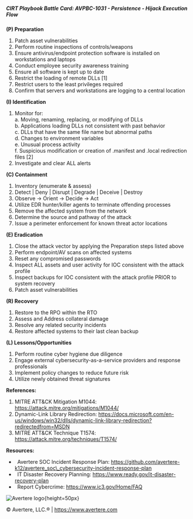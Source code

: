 ##### CIRT Playbook Battle Card: **AVPBC-1031 - Persistence - Hijack Execution Flow**

**(P) Preparation**

1.  Patch asset vulnerabilities
2.  Perform routine inspections of controls/weapons
3.  Ensure antivirus/endpoint protection software is installed on workstations and laptops
4.  Conduct employee security awareness training
5.  Ensure all software is kept up to date
6.  Restrict the loading of remote DLLs \[1\]
7.  Restrict users to the least privileges required
8.  Confirm that servers and workstations are logging to a central location

**(I) Identification**

1.  Monitor for:  
    a. Moving, renaming, replacing, or modifying of DLLs  
    b. Applications loading DLLs not consistent with past behavior  
    c. DLLs that have the same file name but abnormal paths  
    d. Changes to environment variables  
    e. Unusual process activity  
    f. Suspicious modification or creation of .manifest and .local redirection files \[2\]
2.  Investigate and clear ALL alerts

**(C) Containment**

1.  Inventory (enumerate & assess)
2.  Detect | Deny | Disrupt | Degrade | Deceive | Destroy
3.  Observe -> Orient -> Decide -> Act
4.  Utilize EDR hunter/killer agents to terminate offending processes
5.  Remove the affected system from the network
6.  Determine the source and pathway of the attack
7.  Issue a perimeter enforcement for known threat actor locations

**(E) Eradication**

1.  Close the attack vector by applying the Preparation steps listed above
2.  Perform endpoint/AV scans on affected systems
3.  Reset any compromised passwords
4.  Inspect ALL assets and user activity for IOC consistent with the attack profile
5.  Inspect backups for IOC consistent with the attack profile PRIOR to system recovery
6.  Patch asset vulnerabilities

**(R) Recovery**

1.  Restore to the RPO within the RTO
2.  Assess and Address collateral damage
3.  Resolve any related security incidents
4.  Restore affected systems to their last clean backup

**(L) Lessons/Opportunities**

1.  Perform routine cyber hygiene due diligence
2.  Engage external cybersecurity-as-a-service providers and response professionals
3.  Implement policy changes to reduce future risk
4.  Utilize newly obtained threat signatures

**References:**

1.  MITRE ATT&CK Mitigation M1044: https://attack.mitre.org/mitigations/M1044/
2.  Dynamic-Link Library Redirection: https://docs.microsoft.com/en-us/windows/win32/dlls/dynamic-link-library-redirection?redirectedfrom=MSDN
3.  MITRE ATT&CK Technique T1574: https://attack.mitre.org/techniques/T1574/

**Resources:**

*    Avertere SOC Incident Response Plan: https://github.com/avertere-k12/avertere_soc\_cybersecurity-incident-response-plan
*    IT Disaster Recovery Planning: https://www.ready.gov/it-disaster-recovery-plan
*    Report Cybercrime: https://www.ic3.gov/Home/FAQ

![Avertere logo](https://example.com/averttere-logo.jpg){height=50px}

  
© Avertere, LLC.® | https://www.avertere.com
